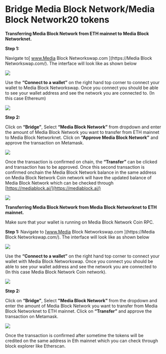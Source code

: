 # Bridge Media Block Network/Media Block Network20 tokens

**Transferring Media Block Network from ETH mainnet to Media Block Networknet.**

**Step 1:**

Navigate to[ www.Media Block Networkswap.com ](https://Media Block Networkswap.com/). The interface will look like as shown below

![](../.gitbook/assets/0%20%286%29.png)

Use the **“Connect to a wallet”** on the right hand top corner to connect your wallet to Media Block Networkswap. Once you connect you should be able to see your wallet address and see the network you are connected to. \(In this case Ethereum\)

![](../.gitbook/assets/1%20%289%29.png)

**Step 2:**

Click on **“Bridge”**, Select **“Media Block Network”** from dropdown and enter the amount of Media Block Network you want to transfer from ETH mainnet to Media Block Networknet. Click on **“Approve Media Block Network”** and approve the transaction on Metamask.

![](../.gitbook/assets/2%20%289%29.png)

Once the transaction is confirmed on chain, the **“Transfer”** can be clicked and transaction has to be approved. Once this second transaction is confirmed onchain the Media Block Network balance in the same address on Media Block Network Coin network will have the updated balance of Media Block Network which can be checked through [https://mediablock.ai/](https://mediablock.ai/) 

![](../.gitbook/assets/3%20%288%29.png)

**Transferring Media Block Network from Media Block Networknet to ETH mainnet.**

Make sure that your wallet is running on Media Block Network Coin RPC.

**Step 1:** Navigate to [www.Media Block Networkswap.com ](https://Media Block Networkswap.com/). The interface will look like as shown below

![](../.gitbook/assets/4%20%289%29.png)

Use the **“Connect to a wallet”** on the right hand top corner to connect your wallet with Media Block Networkswap. Once you connect you should be able to see your wallet address and see the network you are connected to \(In this case Media Block Network Coin network\).

![](../.gitbook/assets/5%20%286%29.png)

**Step 2:**

Click on **“Bridge”**, Select **"Media Block Network"** from the dropdown and enter the amount of Media Block Network you want to transfer from Media Block Networknet to ETH mainnet. Click on **“Transfer”** and approve the transaction on Metamask.

![](../.gitbook/assets/6%20%287%29.png)

Once the transaction is confirmed after sometime the tokens will be credited on the same address in Eth mainnet which you can check through block explorer like Etherscan.

